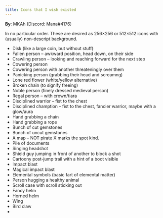 ```yaml
---
title: Icons that I wish existed
---
```


**By**: MKAh (Discord: Mana#4176)  

In no particular order. These are desired as 256×256 or 512×512 icons with (usually) non-descript background.

* Disk (like a large coin, but without stuff)
* Fallen person – awkward position, head down, on their side
* Crawling person – looking and reaching forward for the next step
* Cowering person
* Cowering person with another threateningly over them
* Panicking person (grabbing their head and screamng)
* Lone red flower (white/yellow alternative)
* Broken chain (to signify freeing)
* Noble person (finely dressed medieval person)
* Regal person – with crown/tiara
* Disciplined warrior – fist to the chest
* Disciplined chamption – fist to the chest, fancier warrior, maybe with a glow/aura
* Hand grabbing a chain
* Hand grabbing a rope
* Bunch of cut gemstones
* Bunch of uncut gemstones
* A map – NOT pirate X marks the spot kind.
* Pile of documents
* Singing headshot
* Shield guy jumping in front of another to block a shot
* Cartoony post-jump trail with a hint of a boot visible
* Impact blast
* Magical impact blast
* Elemental symbols (basic fart of elemental matter)
* Person hugging a healthy animal
* Scroll case with scroll sticking out
* Fancy helm
* Horned helm
* Wing
* Bird claw
* 